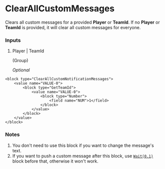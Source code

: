 # ClearAllCustomMessages

Clears all custom messages for a provided **Player** or **TeamId**. If no **Player** or **TeamId** is provided, it will clear all custom messages for everyone.

### Inputs

1. Player | TeamId

    (Group)

    _Optional_

```blockly
<block type="ClearAllCustomNotificationMessages">
    <value name="VALUE-0">
        <block type="GetTeamId">
            <value name="VALUE-0">
                <block type="Number">
                    <field name="NUM">1</field>
                </block>
            </value>
        </block>
    </value>
</block>
```

### Notes
1. You don't need to use this block if you want to change the message's text.
2. If you want to push a custom message after this block, use [`Wait(0.1)`](/docs/blocks/Wait.md) block before that, otherwise it won't work.